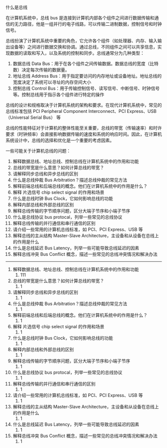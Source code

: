什么是总线



在计算机系统中，总线 bus 是连接到计算机内部各个组件之间进行数据传输和通信的无力路径，他是一组并行的电子线路，可以传输二进制数据，控制信号和时钟信号。

总线扮演了计算机系统中重要的角色，它允许各个组件（如处理器、内存、输入输出设备等）之间进行数据交换和协调。通过总线，不同组件之间可以共享信息，实现数据的读取和写入，以及系统的控制和同步。总线通常分为几种类型：

1. 数据总线 Data Bus：用于在各个组件之间传输数据。数据总线的宽度（比特数）决定每次传输的数据量。
2. 地址总线 Address Bus：用于指定要访问的内存地址或设备地址。地址总线的宽度决定了系统可以寻址的内存空间大小
3. 控制总线 Control Bus：用于传输控制信号、读写信号、中断信号、时钟信号等。控制总线用于指示各个组件进行特定的操作

总线的设计和规格取决于计算机系统的架构和要求。在现代计算机系统中，常见的总线标准包括 PCI Peripheral Component Interconnect、PCI Express、USB（Universal Serial Bus） 等

总线的性能特征对于计算机的整体性能至关重要，总线的带宽（传输速率）和时许要求（时钟频率）会直接影响数据传输的速度和系统的响应时间。因此，在计算机系统设计中，总线的选择和优化是一个重要的考虑因素。

一些可能关于计算机总线的问题：

1. 解释数据总线、地址总线、控制总线在计算机系统中的作用和功能
2. 总线的带宽是什么意思？如何计算总线的带宽？
3. 请解释同步总线和异步总线的区别
4. 什么是总线仲裁 Bus Arbitration？描述总线仲裁的常见方法
5. 解释前端总线和后端总线的概念。他们在计算机系统中的作用是什么？
6. 解释 片选信号 chip select signal 的作用和场景
7. 什么是总线时钟 Bus Clock，它如何影响总线的功能
8. 解释内部总线和外部总线的区别
9. 解释总线传输的字节顺序问题，区分大端子节序和小端子节序
10. 什么是总线协议 bus protocal，列举一些常见的总线协议
11. 解释总线传输的并行通信和串行通信的区别
12. 请介绍一些常用的计算机总线标准，如 PCI、PCI Express、USB 等
13. 解释总线的主从结构 Master-Slave Architecture，主设备和从设备在总线上的作用是什么
14. 什么是总线延迟 Bus Latency，列举一些可能导致总线延迟的因素
15. 解释总线冲突 Bus Conflict 概念，描述一些常见的总线冲突情况和解决办法

---

1. 解释数据总线、地址总线、控制总线在计算机系统中的作用和功能
   1. 111
2. 总线的带宽是什么意思？如何计算总线的带宽？
   1. 1
3. 请解释同步总线和异步总线的区别
   1. 1
4. 什么是总线仲裁 Bus Arbitration？描述总线仲裁的常见方法
   1. 1
5. 解释前端总线和后端总线的概念。他们在计算机系统中的作用是什么？
   1. 1
6. 解释 片选信号 chip select signal 的作用和场景
   1. 1
7. 什么是总线时钟 Bus Clock，它如何影响总线的功能
   1. 1
8. 解释内部总线和外部总线的区别
   1. 1
9. 解释总线传输的字节顺序问题，区分大端子节序和小端子节序
   1. 1
10. 什么是总线协议 bus protocal，列举一些常见的总线协议
    1. 1
11. 解释总线传输的并行通信和串行通信的区别
    1. 1
12. 请介绍一些常用的计算机总线标准，如 PCI、PCI Express、USB 等
    1. 1
13. 解释总线的主从结构 Master-Slave Architecture，主设备和从设备在总线上的作用是什么
    1. 1
14. 什么是总线延迟 Bus Latency，列举一些可能导致总线延迟的因素
    1. 1
15. 解释总线冲突 Bus Conflict 概念，描述一些常见的总线冲突情况和解决办法
    1. 1





















